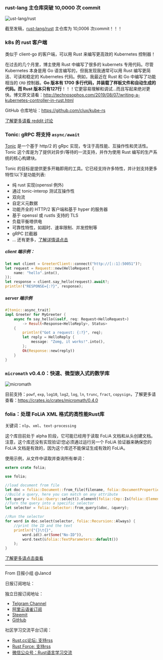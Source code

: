 ### rust-lang 主仓库突破 10,0000 次 commit

![ust-lang/rust](https://github.com/RCTT/rustcc/blob/master/daily/images/20191003/rust_cmmmit.png?raw=true)


截至发稿，[rust-lang/rust](https://github.com/rust-lang/rust) 主仓库为 10,0006 次commit！！！

### k8s 的 rust 客户端

类似于 client-go 的客户端，可以用 Rust 来编写更高效的 Kubernetes 控制器！

在过去的几个月里，博主使用 Rust 中编写了很多的 kubernets 专用代码。尽管 Kubernetes 本身是用 Go 语言编写的，但我发现我通常可以用 Rust 编写更简洁、可读和稳定的 Kubernetes  代码。例如，我最近在 Rust 和 Go 中编写了功能相当的 `CRD` 控制器。**Go 版本有 1700 多行代码，并装载了样板文件和自动生成的代码。而 Rust 版本只有127行**！！！它更容易理解和调试…而且写起来绝对更快。博文原文请看：http://technosophos.com/2019/08/07/writing-a-kubernetes-controller-in-rust.html

GitHub 仓库地址：https://github.com/clux/kube-rs



[了解更多请看 reddit 讨论](https://www.reddit.com/r/rust/comments/dchmfq/kube_rust_kubernetes_client_in_the_style_of/)

### Tonic: gRPC 将支持 `async/await`

[Tonic](https://github.com/hyperium/tonic) 是一个基于 http/2 的 gRpc 实现，专注于高性能、互操作性和灵活性。Tonic 这个库是为了提供对异步/等待的一流支持，并作为使用 Rust 编写的生产系统的核心构建块。

Tonic 的目标是提供更多开箱即用的工具。它已经支持许多特性，并计划支持更多特性!以下是功能列表:

- 纯 rust 实现(openssl 例外)
- 通过 tonic-interop 测试互操作性
- 双向流
- 自定义元数据
- 功能齐全的 HTTP/2 客户端和基于 hyper 的服务器
- 基于 openssl 或 rustls 支持的 TLS
- 负载平衡塔供电
- 可靠性特性，如超时、速率限制、并发控制等
- gRPC 拦截器
- ...
还有更多，[了解详情请点击](https://luciofran.co/tonic-grpc-has-come-to-async-await/)

##### client 端示例：

```rust 
let mut client = GreeterClient::connect("http://[::1]:50051")?;
let request = Request::new(HelloRequest {
    name: "hello".into(),
});
let response = client.say_hello(request).await?;
println!("RESPONSE={:?}", response);
```

##### server 端示例

```rust
#[tonic::async_trait]
impl Greeter for MyGreeter {
    async fn say_hello(&self, req: Request<HelloRequest>)
        -> Result<Response<HelloReply>, Status>
    {
        println!("Got a request: {:?}", req);
        let reply = HelloReply {
            message: "Zomg, it works!".into(),
        };
        Ok(Response::new(reply))
    }
}
```

### `micromath` v0.4.0：快速、微型嵌入式的数学库

![micromath](https://github.com/RCTT/rustcc/blob/master/daily/images/20191003/micromath.png?raw=true)

目前支持：`powf`, `exp`, `log10`, `log2`, `log`, `ln`, `trunc`, `fract`, `copysign`，了解更多请查看：https://crates.io/crates/micromath/0.4.0

### folia：处理 FoLiA XML 格式的高性能Rust库

关键词：`nlp`、`xml`、`text-processing`

这个库目前处于 alpha 阶段，它可能已经用于读取 FoLiA 文档和从头创建文档。注意，这个库还没有实现验证!您必须通过运行另一个 FoLiA 验证器来确保您的 FoLiA 文档是有效的，因为这个库还不能保证生成有效的 FoLiA。

使用示例，从文件中读取并查询所有单词：

```rust
extern crate folia;

use folia;

//load document from file
let doc = folia::Document::from_file(filename, folia::DocumentProperties::default()).expect("parsing folia");
//Build a query, here you can match on any attribute
let query = folia::Query::select().element(folia::Cmp::Is(folia::ElementType::Word));
//Turn the query into a specific selector
let selector = folia::Selector::from_query(&doc, &query);

//Run the selector
for word in doc.select(selector, folia::Recursion::Always) {
    //print the ID and the text
    println!("{}\t{}",
        word.id().or(Some("No-ID")),
        word.text(&folia::TextParameters::default())
    );
}
```

[了解更多请点击查看](https://github.com/proycon/folia-rust)

---

From 日报小组 @Jancd

日报订阅地址：

独立日报订阅地址：
- [Telgram Channel](https://t.me/rust_daily_news )
- [阿里云语雀订阅](https://www.yuque.com/chaosbot/rustnews)
- [Steemit](https://steemit.com/@blackanger)
- [GitHub](https://github.com/RustStudy/rust_daily_news)

社区学习交流平台订阅：
- [Rust.cc论坛: 支持rss](https://rust.cc)
- [Rust Force: 支持rss](https://rustforce.net/)
- [微信公众号：Rust语言学习交流](https://rust.cc/article?id=ed7c9379-d681-47cb-9532-0db97d883f62)

